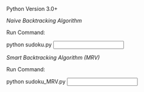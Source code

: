 Python Version 3.0+


*Naive Backtracking Algorithm*

Run Command:

python sudoku.py <input file name>


*Smart Backtracking Algorithm (MRV)*

Run Command:

python sudoku_MRV.py <input file name>
